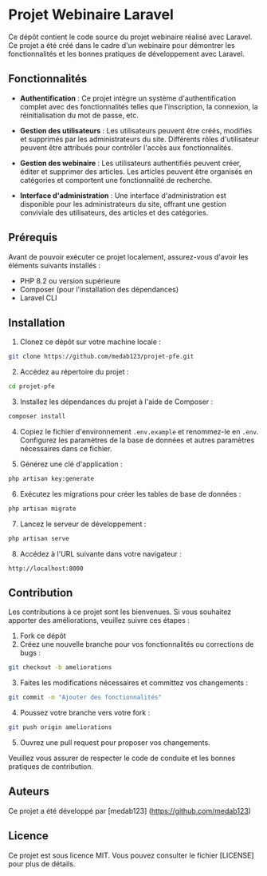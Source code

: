 
# Projet Webinaire Laravel

Ce dépôt contient le code source du projet webinaire réalisé avec Laravel. Ce projet a été créé dans le cadre d'un webinaire pour démontrer les fonctionnalités et les bonnes pratiques de développement avec Laravel.

## Fonctionnalités

- **Authentification** : Ce projet intègre un système d'authentification complet avec des fonctionnalités telles que l'inscription, la connexion, la réinitialisation du mot de passe, etc.

- **Gestion des utilisateurs** : Les utilisateurs peuvent être créés, modifiés et supprimés par les administrateurs du site. Différents rôles d'utilisateur peuvent être attribués pour contrôler l'accès aux fonctionnalités.

- **Gestion des webinaire** : Les utilisateurs authentifiés peuvent créer, éditer et supprimer des articles. Les articles peuvent être organisés en catégories et comportent une fonctionnalité de recherche.

- **Interface d'administration** : Une interface d'administration est disponible pour les administrateurs du site, offrant une gestion conviviale des utilisateurs, des articles et des catégories.

## Prérequis

Avant de pouvoir exécuter ce projet localement, assurez-vous d'avoir les éléments suivants installés :

- PHP 8.2 ou version supérieure
- Composer (pour l'installation des dépendances)
- Laravel CLI

## Installation

1. Clonez ce dépôt sur votre machine locale :

```bash
git clone https://github.com/medab123/projet-pfe.git
```

2. Accédez au répertoire du projet :

```bash
cd projet-pfe
```

3. Installez les dépendances du projet à l'aide de Composer :

```bash
composer install
```

4. Copiez le fichier d'environnement `.env.example` et renommez-le en `.env`. Configurez les paramètres de la base de données et autres paramètres nécessaires dans ce fichier.

5. Générez une clé d'application :

```bash
php artisan key:generate
```

6. Exécutez les migrations pour créer les tables de base de données :

```bash
php artisan migrate
```

7. Lancez le serveur de développement :

```bash
php artisan serve
```

8. Accédez à l'URL suivante dans votre navigateur :

```
http://localhost:8000
```

## Contribution

Les contributions à ce projet sont les bienvenues. Si vous souhaitez apporter des améliorations, veuillez suivre ces étapes :

1. Fork ce dépôt
2. Créez une nouvelle branche pour vos fonctionnalités ou corrections de bugs :
```bash
git checkout -b ameliorations
```
3. Faites les modifications nécessaires et committez vos changements :
```bash
git commit -m "Ajouter des fonctionnalités"
```
4. Poussez votre branche vers votre fork :
```bash
git push origin ameliorations
```
5. Ouvrez une pull request pour proposer vos changements.

Veuillez vous assurer de respecter le code de conduite et les bonnes pratiques de contribution.

## Auteurs

Ce projet a été développé par [medab123] (https://github.com/medab123) 

## Licence
Ce projet est sous licence MIT. Vous pouvez consulter le fichier [LICENSE] pour plus de détails.
